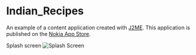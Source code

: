 Indian_Recipes
==============

An example of a content application created with [J2ME](http://www.java.com/en/download/faq/whatis_j2me.xml). 
This application is published on the [Nokia App Store](http://store.ovi.com/content/384564?clickSource=search&pos=7).

Splash screen
![Splash Screen](wcyn.github.com/Indian_Recipes/res/images/Others/icon.jpg)

